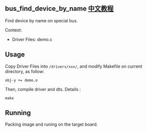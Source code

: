 bus_find_device_by_name [中文教程](https://biscuitos.github.io/blog//)
----------------------------------

Find device by name on special bus.

Context:

* Driver Files: demo.c

## Usage

Copy Driver Files into `/drivers/xxx/`, and modify Makefile on current 
directory, as follow:

```
obj-y += demo.o
```

Then, compile driver and dts. Details :

```
make
```

## Running

Packing image and runing on the target board.
